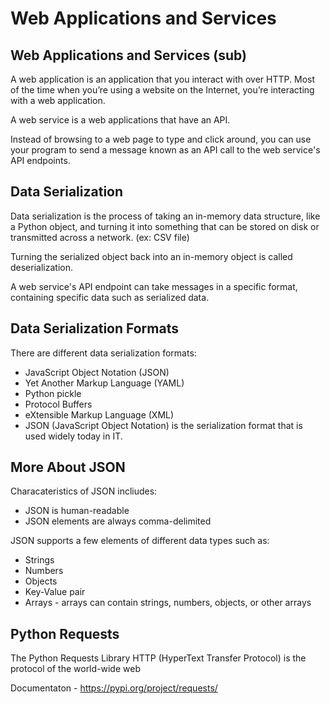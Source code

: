 Web Applications and Services
=============================
Web Applications and Services (sub)
-----------------------------------

A web application is an application that you interact with over HTTP. Most of the time when you’re using a website on the Internet, you’re interacting with a web application.

A web service is a web applications that have an API.

Instead of browsing to a web page to type and click around, you can use your program to send a message known as an API call to the web service's API endpoints.

Data Serialization
-------------------

Data serialization is the process of taking an in-memory data structure, like a Python object, and turning it into something that can be stored on disk or transmitted across a network. (ex: CSV file)

Turning the serialized object back into an in-memory object is called deserialization.

A web service's API endpoint can take messages in a specific format, containing specific data such as serialized data.

Data Serialization Formats
--------------------------
There are different data serialization formats:

- JavaScript Object Notation (JSON)
- Yet Another Markup Language (YAML)
- Python pickle
- Protocol Buffers
- eXtensible Markup Language (XML)
- JSON (JavaScript Object Notation) is the serialization format that is used widely today in IT.

More About JSON
---------------

Characateristics of JSON incliudes:

- JSON is human-readable
- JSON elements are always comma-delimited

JSON supports a few elements of different data types such as:

- Strings
- Numbers
- Objects
- Key-Value pair
- Arrays - arrays can contain strings, numbers, objects, or other arrays

Python Requests
---------------
The Python Requests Library
HTTP (HyperText Transfer Protocol) is the protocol of the world-wide web

Documentaton - https://pypi.org/project/requests/